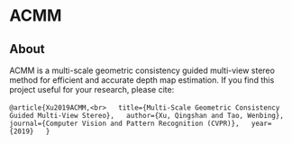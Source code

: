 # ACMM
## About
ACMM is a multi-scale geometric consistency guided multi-view stereo method for efficient and accurate depth map estimation. If you find this project useful for your research, please cite:<br>  
`@article{Xu2019ACMM,<br>  
  title={Multi-Scale Geometric Consistency Guided Multi-View Stereo},  
  author={Xu, Qingshan and Tao, Wenbing},  
  journal={Computer Vision and Pattern Recognition (CVPR)},  
  year={2019}  
}`
